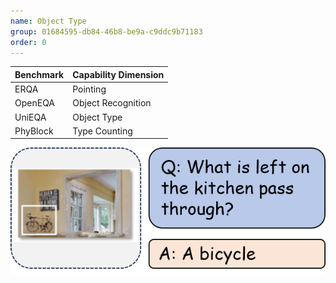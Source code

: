 ```yaml
---
name: Object Type
group: 01684595-db84-46b8-be9a-c9ddc9b71183
order: 0
---
```


| **Benchmark** | **Capability Dimension** |
|---------------|--------------------------|
| ERQA          | Pointing                 |
| OpenEQA       | Object Recognition       |
| UniEQA        | Object Type              |
| PhyBlock      | Type Counting            |

![alt text](objectType.png)


